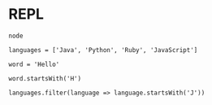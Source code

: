 # REPL 

```
node
```

```
languages = ['Java', 'Python', 'Ruby', 'JavaScript']
```

```
word = 'Hello'
```

```
word.startsWith('H')
```

```
languages.filter(language => language.startsWith('J'))
```
